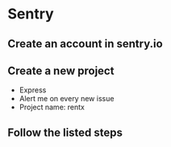 # Sentry

## Create an account in sentry.io

## Create a new project
* Express
* Alert me on every new issue
* Project name: rentx

## Follow the listed steps
